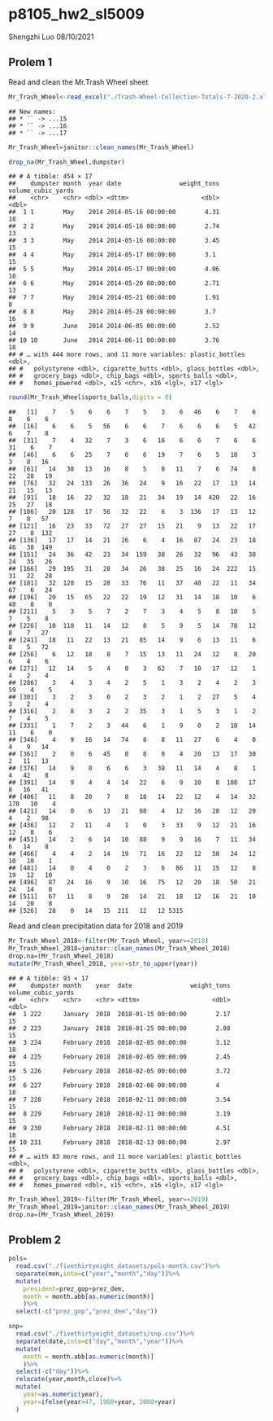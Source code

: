 p8105\_hw2\_sl5009
================
Shengzhi Luo
08/10/2021

## Prolem 1

Read and clean the Mr.Trash Wheel sheet

``` r
Mr_Trash_Wheel<-read_excel("./Trash-Wheel-Collection-Totals-7-2020-2.xlsx")
```

    ## New names:
    ## * `` -> ...15
    ## * `` -> ...16
    ## * `` -> ...17

``` r
Mr_Trash_Wheel=janitor::clean_names(Mr_Trash_Wheel)
```

``` r
drop_na(Mr_Trash_Wheel,dumpster)
```

    ## # A tibble: 454 × 17
    ##    dumpster month  year date                weight_tons volume_cubic_yards
    ##    <chr>    <chr> <dbl> <dttm>                    <dbl>              <dbl>
    ##  1 1        May    2014 2014-05-16 00:00:00        4.31                 18
    ##  2 2        May    2014 2014-05-16 00:00:00        2.74                 13
    ##  3 3        May    2014 2014-05-16 00:00:00        3.45                 15
    ##  4 4        May    2014 2014-05-17 00:00:00        3.1                  15
    ##  5 5        May    2014 2014-05-17 00:00:00        4.06                 18
    ##  6 6        May    2014 2014-05-20 00:00:00        2.71                 13
    ##  7 7        May    2014 2014-05-21 00:00:00        1.91                  8
    ##  8 8        May    2014 2014-05-28 00:00:00        3.7                  16
    ##  9 9        June   2014 2014-06-05 00:00:00        2.52                 14
    ## 10 10       June   2014 2014-06-11 00:00:00        3.76                 18
    ## # … with 444 more rows, and 11 more variables: plastic_bottles <dbl>,
    ## #   polystyrene <dbl>, cigarette_butts <dbl>, glass_bottles <dbl>,
    ## #   grocery_bags <dbl>, chip_bags <dbl>, sports_balls <dbl>,
    ## #   homes_powered <dbl>, x15 <chr>, x16 <lgl>, x17 <lgl>

``` r
round(Mr_Trash_Wheel$sports_balls,digits = 0)
```

    ##   [1]    7    5    6    6    7    5    3    6   46    6    7    6    8    6    6
    ##  [16]    6    6    5   56    6    6    7    6    6    6    5   42    6    7    8
    ##  [31]    7    4   32    7    3    6   16    6    6    7    6    6   31    6    7
    ##  [46]    6    6   25    7    6    6   19    7    6    5   18    3    3    8   16
    ##  [61]   14   38   13   16    8    5    8   11    7    6   74    8   22   28   19
    ##  [76]   32   24  133   26   36   24    9   16   22   17   13   14   21   15   13
    ##  [91]   18   16   22   32   18   21   34   19   14  420   22   16   25   27   18
    ## [106]   20  128   17   56   32   22    6    3  136   17   13   12    7    8   57
    ## [121]   16   23   33   72   27   27   15   21    9   13   22   17   27    8  132
    ## [136]   17   17   14   21   26    6    4   16   87   24   23   18   46   38  149
    ## [151]   24   36   42   23   34  159   38   26   32   96   43   38   24   35   26
    ## [166]   29  195   31   28   34   26   38   25   16   24  222   15   31   22   28
    ## [181]   32  128   15   28   33   76   11   37   48   22   11   34   67    6   24
    ## [196]   20   15   65   22   22   19   12   31   14   18   10    6   48    8    8
    ## [211]    5    3    5    7    2    7    3    4    5    8   10    5    7    5    8
    ## [226]   10  110   11   14   12    8    5    9    5   14   78   12    8    7   27
    ## [241]   18   11   22   13   21   85   14    9    6   13   11    6    8    5   72
    ## [256]    6   12   18    8    7   15   13   11   24   12    8   20    6    4    6
    ## [271]   12   14    5    4    8    3   62    7   10   17   12    1    4    2    4
    ## [286]    3    4    3    4    2    5    1    3    2    4    2    3   59    4    5
    ## [301]    3    2    3    0    2    3    2    1    2   27    5    4    3    2    4
    ## [316]    2    8    3    2    2   35    3    1    5    3    1    2    7    4    5
    ## [331]    1    7    2    3   44    6    1    9    0    2   18   14   11    6    0
    ## [346]    4    9   16   14   74    8    8   11   27    6    4    0    4    9   14
    ## [361]    2    0    6   45    8    8    0    4   20   13   17   30    2   11   13
    ## [376]   14    9    0    6    6    3   38   11   14    4    8    1    4   42    8
    ## [391]   14    9    4    4   14   22    6    9   10    8  108   17    8   16   41
    ## [406]   11    8   20    7    8   18   14   22   12    4   14   32  170   10    4
    ## [421]   14    0    6   13   21   68    4   12   16   28   12   20    4    2   98
    ## [436]   12    2   11    4    1    0    3   33    9   12   21   16   12    8    6
    ## [451]   14    2    6   14   10   88    9    9   16    7   11   34    6   14    8
    ## [466]    4    4    2   14   19   71   16   22   12   50   24   12   10   10    1
    ## [481]   14    0    4    0    2    3    6   86   11   15   12    8   19   12   10
    ## [496]   87   24   16    9   10   16   75   12   20   18   50   21   24   14    8
    ## [511]   67   11    8    9   28   14   21   18   12   16   21   10   14   20    8
    ## [526]   28    0   14   15  211   12   12 5315

Read and clean precipitation data for 2018 and 2019

``` r
Mr_Trash_Wheel_2018<-filter(Mr_Trash_Wheel, year==2018)
Mr_Trash_Wheel_2018=janitor::clean_names(Mr_Trash_Wheel_2018)
drop.na=(Mr_Trash_Wheel_2018)
mutate(Mr_Trash_Wheel_2018, year=str_to_upper(year))
```

    ## # A tibble: 93 × 17
    ##    dumpster month    year  date                weight_tons volume_cubic_yards
    ##    <chr>    <chr>    <chr> <dttm>                    <dbl>              <dbl>
    ##  1 222      January  2018  2018-01-15 00:00:00        2.17                 15
    ##  2 223      January  2018  2018-01-25 00:00:00        2.08                 15
    ##  3 224      February 2018  2018-02-05 00:00:00        3.12                 18
    ##  4 225      February 2018  2018-02-05 00:00:00        2.45                 15
    ##  5 226      February 2018  2018-02-05 00:00:00        3.72                 15
    ##  6 227      February 2018  2018-02-06 00:00:00        4                    18
    ##  7 228      February 2018  2018-02-11 00:00:00        3.54                 15
    ##  8 229      February 2018  2018-02-11 00:00:00        3.19                 15
    ##  9 230      February 2018  2018-02-11 00:00:00        4.51                 18
    ## 10 231      February 2018  2018-02-13 00:00:00        2.97                 15
    ## # … with 83 more rows, and 11 more variables: plastic_bottles <dbl>,
    ## #   polystyrene <dbl>, cigarette_butts <dbl>, glass_bottles <dbl>,
    ## #   grocery_bags <dbl>, chip_bags <dbl>, sports_balls <dbl>,
    ## #   homes_powered <dbl>, x15 <chr>, x16 <lgl>, x17 <lgl>

``` r
Mr_Trash_Wheel_2019<-filter(Mr_Trash_Wheel, year==2019)
Mr_Trash_Wheel_2019=janitor::clean_names(Mr_Trash_Wheel_2019)
drop.na=(Mr_Trash_Wheel_2019)
```

## Problem 2

``` r
pols=
  read.csv("./fivethirtyeight_datasets/pols-month.csv")%>%
  separate(mon,into=c("year","month","day"))%>%
  mutate(
    president=prez_gop+prez_dem,
    month = month.abb[as.numeric(month)]
    )%>%
  select(-c("prez_gop","prez_dem","day"))
```

``` r
snp=
  read.csv("./fivethirtyeight_datasets/snp.csv")%>%
  separate(date,into=c("day","month","year"))%>%
  mutate(
    month = month.abb[as.numeric(month)]
    )%>%
  select(-c("day"))%>%
  relocate(year,month,close)%>%
  mutate(
    year=as.numeric(year),
    year=ifelse(year>47, 1900+year, 2000+year)
  )
```
